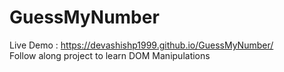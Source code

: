 # GuessMyNumber
Live Demo : https://devashishp1999.github.io/GuessMyNumber/
<br />
Follow along project to learn DOM Manipulations 
